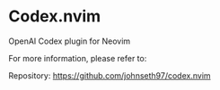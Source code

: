 # Codex.nvim

OpenAI Codex plugin for Neovim

For more information, please refer to:

Repository: <https://github.com/johnseth97/codex.nvim>

<!-- vim: set ft=markdown: -->